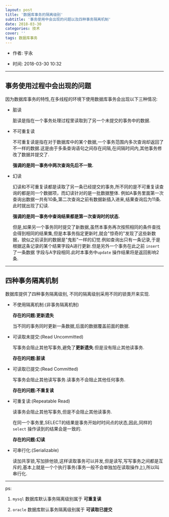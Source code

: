 ```yaml
---
layout: post
title: '数据库事务的隔离级别'
subtitle: '事务使用中会出现的问题以及四种事务隔离机制'
date: 2018-03-30
categories: 技术
cover: ''
tags: 数据库事务
---
```


* 作者: 宇永

* 时间: 2018-03-30 10:32

---

## 事务使用过程中会出现的问题

因为数据库事务的特性,在多线程的环境下使用数据库事务会出现以下三种情况:

* 脏读

  脏读是指在一个事务处理过程里读取到了另一个未提交的事务中的数据.
  
* 不可重复读
  
  不可重复读是指在对于数据库中的某个数据,一个事务范围内多次查询却返回了不一样的数据.这是由于多条查询语句之间存在间隔,在间隔时间内,其他事务修改了数据并提交了.
  
  **强调的是同一事务中两次查询先后不一致.**

* 幻读

  幻读和不可重复读都是读取了另一条已经提交的事务,所不同的是不可重复读查询的都是同一个数据项，而幻读针对的是一批数据整体. 例如A事务里面第一次查询出数据一共有10条,第二次查询之前有数据新插入进来,结果查询后为11条.此时就出现了幻读.
  
  **强调的是同一事务中查询结果都是第一次查询时的状态.**
  
  但是,如果另一个事务同时提交了新数据,虽然本事务再次按照相同的条件查找会得到相同的结果集,但是本事务指定更新时,就会"惊奇的"发现了这些新数据，貌似之前读到的数据是"鬼影"一样的幻觉.例如查询出只有一条记录,于是根据这条记录的某个结果字段A进行更新.但是另外一个事务在此之前 `insert`了一条数据 字段与A字段相同.此时本事务中`update` 操作结果将是返回影响2条.

---

## 四种事务隔离机制

数据库提供了四种事务隔离级别, 不同的隔离级别采用不同的锁类开来实现.

* 不使用隔离机制:(非事务隔离机制)

  **存在的问题:更新遗失**
  
  当不同的事务同时更新一条数据,后面的数据覆盖前面的数据.

* 可读取未提交:(Read Uncommitted)

  写事务会阻止其他写事务,避免了**更新遗失**.但是没有阻止其他读事务.
  
  **存在的问题:脏读**
  
* 可读取已提交:(Read Committed)

  写事务会阻止其他读写事务.读事务不会阻止其他任何事务.
  
  **存在的问题:不重复读**
  
* 可重复读:(Repeatable Read)

  读事务会阻止其他写事务,但是不会阻止其他读事务.

  在同一个事务里,SELECT的结果是事务开始时时间点的状态,因此,同样的 `select` 操作读到的结果会是一致的.
  
  **存在的问题:幻读**

* 可串行化:(Serializable)

  读加共享锁,写加排他锁,这样读取事务可以并发,但是读写,写写事务之间都是互斥的,基本上就是一个个执行事务(事务一般不会单独加在读取操作上),所以叫串行化.
  
---

ps: 

1. `mysql` 数据库默认事务隔离级别属于 **可重复读**

2. `oracle` 数据库默认事务隔离级别属于 **可读取已提交**
  
    

